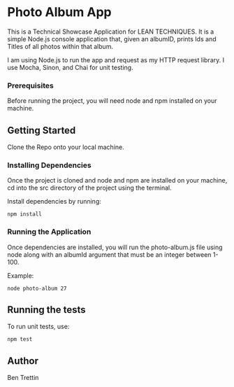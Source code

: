 # Photo Album App

This is a Technical Showcase Application for LEAN TECHNIQUES. It is a simple Node.js console application that, given an albumID, prints Ids and Titles of all photos within that album.

I am using Node.js to run the app and request as my HTTP request library. I use Mocha, Sinon, and Chai for unit testing.

### Prerequisites

Before running the project, you will need node and npm installed on your machine.

## Getting Started

Clone the Repo onto your local machine.

### Installing Dependencies

Once the project is cloned and node and npm are installed on your machine, cd into the src directory of the project using the terminal.

Install dependencies by running:

```
npm install
```

### Running the Application

Once dependencies are installed, you will run the photo-album.js file using node along with an albumId argument that must be an integer between 1-100.

Example:

```
node photo-album 27
```

## Running the tests

To run unit tests, use:

```
npm test
```

## Author

Ben Trettin
